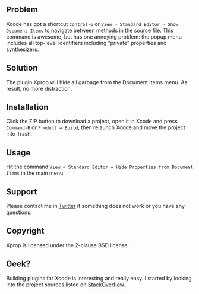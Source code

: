 ## Problem

Xcode has got a shortcut `Control-6` or `View ➭ Standard Editor ➭ Show Document Items` to navigate between methods in the source file. This command is awesome, but has one annoying problem: the popup menu includes all top-level identifiers including “private” properties and synthesizers.

## Solution

The plugin Xprop will hide all garbage from the Document Items menu. As result, no more distraction.

## Installation

Click the ZIP button to download a project, open it in Xcode and press `Command-B` or `Product ➭ Build`, then relaunch Xcode and move the project into Trash.

## Usage

Hit the command `View ➭ Standard Editor ➭ Hide Properties from Document Items` in the main menu.

## Support

Please contact me in [Twitter](http://twitter.com/vadimshpakovski) if something does not work or you have any questions.

## Copyright

Xprop is licensed under the 2-clause BSD license.

## Geek?

Building plugins for Xcode is interesting and really easy. I started by looking into the project sources listed on [StackOverflow](http://stackoverflow.com/a/13181049/26980).
